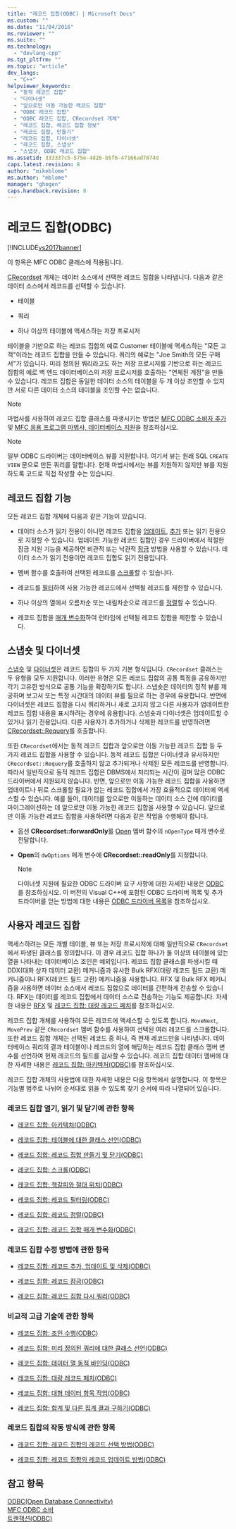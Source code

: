 ```yaml
---
title: "레코드 집합(ODBC) | Microsoft Docs"
ms.custom: ""
ms.date: "11/04/2016"
ms.reviewer: ""
ms.suite: ""
ms.technology: 
  - "devlang-cpp"
ms.tgt_pltfrm: ""
ms.topic: "article"
dev_langs: 
  - "C++"
helpviewer_keywords: 
  - "동적 레코드 집합"
  - "다이너셋"
  - "앞으로만 이동 가능한 레코드 집합"
  - "ODBC 레코드 집합"
  - "ODBC 레코드 집합, CRecordset 개체"
  - "레코드 집합, 레코드 집합 정보"
  - "레코드 집합, 만들기"
  - "레코드 집합, 다이너셋"
  - "레코드 집합, 스냅샷"
  - "스냅샷, ODBC 레코드 집합"
ms.assetid: 333337c5-575e-4d26-b5f6-47166ad7874d
caps.latest.revision: 8
author: "mikeblome"
ms.author: "mblome"
manager: "ghogen"
caps.handback.revision: 8
---
```

# 레코드 집합(ODBC)
[!INCLUDE[vs2017banner](../../assembler/inline/includes/vs2017banner.md)]

이 항목은 MFC ODBC 클래스에 적용됩니다.  
  
 [CRecordset](../../mfc/reference/crecordset-class.md) 개체는 데이터 소스에서 선택한 레코드 집합을 나타냅니다.  다음과 같은 데이터 소스에서 레코드를 선택할 수 있습니다.  
  
-   테이블  
  
-   쿼리  
  
-   하나 이상의 테이블에 액세스하는 저장 프로시저  
  
 테이블을 기반으로 하는 레코드 집합의 예로 Customer 테이블에 액세스하는 "모든 고객"이라는 레코드 집합을 만들 수 있습니다.  쿼리의 예로는 "Joe Smith의 모든 구매서"가 있습니다. 미리 정의된 쿼리라고도 하는 저장 프로시저를 기반으로 하는 레코드 집합의 예로 백 엔드 데이터베이스의 저장 프로시저를 호출하는 "연체된 계정"을 만들 수 있습니다.  레코드 집합은 동일한 데이터 소스의 테이블을 두 개 이상 조인할 수 있지만 서로 다른 데이터 소스의 테이블을 조인할 수는 없습니다.  
  
> [!NOTE]
>  마법사를 사용하여 레코드 집합 클래스를 파생시키는 방법은 [MFC ODBC 소비자 추가](../../mfc/reference/adding-an-mfc-odbc-consumer.md) 및 [MFC 응용 프로그램 마법사, 데이터베이스 지원](../../mfc/reference/database-support-mfc-application-wizard.md)을 참조하십시오.  
  
> [!NOTE]
>  일부 ODBC 드라이버는 데이터베이스 뷰를 지원합니다.  여기서 뷰는 원래 SQL `CREATE VIEW` 문으로 만든 쿼리를 말합니다.  현재 마법사에서는 뷰를 지원하지 않지만 뷰를 지원하도록 코드로 직접 작성할 수는 있습니다.  
  
##  <a name="_core_recordset_capabilities"></a> 레코드 집합 기능  
 모든 레코드 집합 개체에 다음과 같은 기능이 있습니다.  
  
-   데이터 소스가 읽기 전용이 아니면 레코드 집합을 [업데이트](../../data/odbc/recordset-adding-updating-and-deleting-records-odbc.md), [추가](../../data/odbc/recordset-adding-updating-and-deleting-records-odbc.md) 또는 읽기 전용으로 지정할 수 있습니다.  업데이트 가능한 레코드 집합인 경우 드라이버에서 적절한 잠금 지원 기능을 제공하면 비관적 또는 낙관적 [잠금](../../data/odbc/recordset-locking-records-odbc.md) 방법을 사용할 수 있습니다.  데이터 소스가 읽기 전용이면 레코드 집합도 읽기 전용입니다.  
  
-   멤버 함수를 호출하여 선택된 레코드를 [스크롤](../../data/odbc/recordset-scrolling-odbc.md)할 수 있습니다.  
  
-   레코드를 [필터](../../data/odbc/recordset-filtering-records-odbc.md)하여 사용 가능한 레코드에서 선택될 레코드를 제한할 수 있습니다.  
  
-   하나 이상의 열에서 오름차순 또는 내림차순으로 레코드를 [정렬](../../data/odbc/recordset-sorting-records-odbc.md)할 수 있습니다.  
  
-   레코드 집합을 [매개 변수화](../../data/odbc/recordset-parameterizing-a-recordset-odbc.md)하여 런타임에 선택될 레코드 집합을 제한할 수 있습니다.  
  
##  <a name="_core_snapshots_and_dynasets"></a> 스냅숏 및 다이너셋  
 [스냅숏](../../data/odbc/snapshot.md) 및 [다이너셋](../../data/odbc/dynaset.md)은 레코드 집합의 두 가지 기본 형식입니다.  `CRecordset` 클래스는 두 유형을 모두 지원합니다.  이러한 유형은 모든 레코드 집합의 공통 특징을 공유하지만 각기 고유한 방식으로 공통 기능을 확장하기도 합니다.  스냅숏은 데이터의 정적 뷰를 제공하며 보고서 또는 특정 시간대의 데이터 뷰를 필요로 하는 경우에 유용합니다.  반면에 다이너셋은 레코드 집합을 다시 쿼리하거나 새로 고치지 않고 다른 사용자가 업데이트한 레코드 집합 내용을 표시하려는 경우에 유용합니다.  스냅숏과 다이너셋은 업데이트할 수 있거나 읽기 전용입니다.  다른 사용자가 추가하거나 삭제한 레코드를 반영하려면 [CRecordset::Requery](../Topic/CRecordset::Requery.md)를 호출합니다.  
  
 또한 `CRecordset`에서는 동적 레코드 집합과 앞으로만 이동 가능한 레코드 집합 등 두 가지 레코드 집합을 사용할 수 있습니다.  동적 레코드 집합은 다이너셋과 유사하지만 `CRecordset::Requery`를 호출하지 않고 추가되거나 삭제된 모든 레코드를 반영합니다.  따라서 일반적으로 동적 레코드 집합은 DBMS에서 처리되는 시간이 길며 많은 ODBC 드라이버에서 지원되지 않습니다.  반면, 앞으로만 이동 가능한 레코드 집합을 사용하면 업데이트나 뒤로 스크롤할 필요가 없는 레코드 집합에서 가장 효율적으로 데이터에 액세스할 수 있습니다.  예를 들어, 데이터를 앞으로만 이동하는 데이터 소스 간에 데이터를 마이그레이션하는 데 앞으로만 이동 가능한 레코드 집합을 사용할 수 있습니다.  앞으로만 이동 가능한 레코드 집합을 사용하려면 다음과 같은 작업을 수행해야 합니다.  
  
-   옵션 **CRecordset::forwardOnly**를 [Open](../Topic/CRecordset::Open.md) 멤버 함수의 `nOpenType` 매개 변수로 전달합니다.  
  
-   **Open**의 `dwOptions` 매개 변수에 **CRecordset::readOnly**를 지정합니다.  
  
    > [!NOTE]
    >  다이너셋 지원에 필요한 ODBC 드라이버 요구 사항에 대한 자세한 내용은 [ODBC](../../data/odbc/odbc-basics.md)를 참조하십시오.  이 버전의 Visual C\+\+에 포함된 ODBC 드라이버 목록 및 추가 드라이버를 얻는 방법에 대한 내용은 [ODBC 드라이버 목록](../../data/odbc/odbc-driver-list.md)을 참조하십시오.  
  
##  <a name="_core_your_recordsets"></a> 사용자 레코드 집합  
 액세스하려는 모든 개별 테이블, 뷰 또는 저장 프로시저에 대해 일반적으로 `CRecordset`에서 파생된 클래스를 정의합니다. 이 경우 레코드 집합 하나가 둘 이상의 테이블에 있는 열을 나타내는 데이터베이스 조인은 예외입니다. 레코드 집합 클래스를 파생시킬 때 DDX\(대화 상자 데이터 교환\) 메커니즘과 유사한 Bulk RFX\(대량 레코드 필드 교환\) 메커니즘이나 RFX\(레코드 필드 교환\) 메커니즘을 사용합니다.  RFX 및 Bulk RFX 메커니즘을 사용하면 데이터 소스에서 레코드 집합으로 데이터를 간편하게 전송할 수 있습니다. RFX는 데이터를 레코드 집합에서 데이터 소스로 전송하는 기능도 제공합니다.  자세한 내용은 [RFX](../../data/odbc/record-field-exchange-rfx.md) 및 [레코드 집합: 대량 레코드 페치](../../data/odbc/recordset-fetching-records-in-bulk-odbc.md)를 참조하십시오.  
  
 레코드 집합 개체를 사용하여 모든 레코드에 액세스할 수 있도록 합니다.  `MoveNext`, `MovePrev` 같은 `CRecordset` 멤버 함수를 사용하여 선택된 여러 레코드를 스크롤합니다.  또한 레코드 집합 개체는 선택된 레코드 중 하나, 즉 현재 레코드만을 나타냅니다.  데이터베이스 쿼리의 결과 테이블이나 레코드의 열에 해당하는 레코드 집합 클래스 멤버 변수를 선언하여 현재 레코드의 필드를 검사할 수 있습니다.  레코드 집합 데이터 멤버에 대한 자세한 내용은 [레코드 집합: 아키텍처\(ODBC\)](../../data/odbc/recordset-architecture-odbc.md)를 참조하십시오.  
  
 레코드 집합 개체의 사용법에 대한 자세한 내용은 다음 항목에서 설명합니다.  이 항목은 기능별 범주로 나뉘어 순서대로 읽을 수 있도록 찾기 순서에 따라 나열되어 있습니다.  
  
### 레코드 집합 열기, 읽기 및 닫기에 관한 항목  
  
-   [레코드 집합: 아키텍처\(ODBC\)](../../data/odbc/recordset-architecture-odbc.md)  
  
-   [레코드 집합: 테이블에 대한 클래스 선언\(ODBC\)](../../data/odbc/recordset-declaring-a-class-for-a-table-odbc.md)  
  
-   [레코드 집합: 레코드 집합 만들기 및 닫기\(ODBC\)](../../data/odbc/recordset-creating-and-closing-recordsets-odbc.md)  
  
-   [레코드 집합: 스크롤\(ODBC\)](../../data/odbc/recordset-scrolling-odbc.md)  
  
-   [레코드 집합: 책갈피와 절대 위치\(ODBC\)](../../data/odbc/recordset-bookmarks-and-absolute-positions-odbc.md)  
  
-   [레코드 집합: 레코드 필터링\(ODBC\)](../../data/odbc/recordset-filtering-records-odbc.md)  
  
-   [레코드 집합: 레코드 정렬\(ODBC\)](../../data/odbc/recordset-sorting-records-odbc.md)  
  
-   [레코드 집합: 레코드 집합 매개 변수화\(ODBC\)](../../data/odbc/recordset-parameterizing-a-recordset-odbc.md)  
  
### 레코드 집합 수정 방법에 관한 항목  
  
-   [레코드 집합: 레코드 추가, 업데이트 및 삭제\(ODBC\)](../../data/odbc/recordset-adding-updating-and-deleting-records-odbc.md)  
  
-   [레코드 집합: 레코드 잠금\(ODBC\)](../../data/odbc/recordset-locking-records-odbc.md)  
  
-   [레코드 집합: 레코드 집합 다시 쿼리\(ODBC\)](../../data/odbc/recordset-requerying-a-recordset-odbc.md)  
  
### 비교적 고급 기술에 관한 항목  
  
-   [레코드 집합: 조인 수행\(ODBC\)](../../data/odbc/recordset-performing-a-join-odbc.md)  
  
-   [레코드 집합: 미리 정의된 쿼리에 대한 클래스 선언\(ODBC\)](../../data/odbc/recordset-declaring-a-class-for-a-predefined-query-odbc.md)  
  
-   [레코드 집합: 데이터 열 동적 바인딩\(ODBC\)](../../data/odbc/recordset-dynamically-binding-data-columns-odbc.md)  
  
-   [레코드 집합: 대량 레코드 페치\(ODBC\)](../../data/odbc/recordset-fetching-records-in-bulk-odbc.md)  
  
-   [레코드 집합: 대형 데이터 항목 작업\(ODBC\)](../../data/odbc/recordset-working-with-large-data-items-odbc.md)  
  
-   [레코드 집합: 합계 및 다른 집계 결과 구하기\(ODBC\)](../../data/odbc/recordset-obtaining-sums-and-other-aggregate-results-odbc.md)  
  
### 레코드 집합의 작동 방식에 관한 항목  
  
-   [레코드 집합: 레코드 집합의 레코드 선택 방법\(ODBC\)](../../data/odbc/recordset-how-recordsets-select-records-odbc.md)  
  
-   [레코드 집합: 레코드 집합의 레코드 업데이트 방법\(ODBC\)](../../data/odbc/recordset-how-recordsets-update-records-odbc.md)  
  
## 참고 항목  
 [ODBC\(Open Database Connectivity\)](../../data/odbc/open-database-connectivity-odbc.md)   
 [MFC ODBC 소비](../../mfc/reference/adding-an-mfc-odbc-consumer.md)   
 [트랜잭션\(ODBC\)](../../data/odbc/transaction-odbc.md)